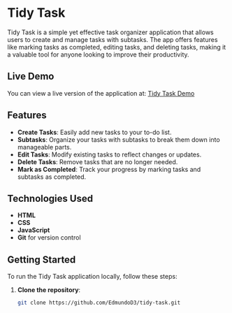 # Tidy Task

Tidy Task is a simple yet effective task organizer application that allows users to create and manage tasks with subtasks. The app offers features like marking tasks as completed, editing tasks, and deleting tasks, making it a valuable tool for anyone looking to improve their productivity.

## Live Demo

You can view a live version of the application at: [Tidy Task Demo](https://edmundod3.github.io/tidy-task/)

## Features

- **Create Tasks**: Easily add new tasks to your to-do list.
- **Subtasks**: Organize your tasks with subtasks to break them down into manageable parts.
- **Edit Tasks**: Modify existing tasks to reflect changes or updates.
- **Delete Tasks**: Remove tasks that are no longer needed.
- **Mark as Completed**: Track your progress by marking tasks and subtasks as completed.

## Technologies Used

- **HTML**
- **CSS**
- **JavaScript**
- **Git** for version control

## Getting Started

To run the Tidy Task application locally, follow these steps:

1. **Clone the repository**:
   ```bash
   git clone https://github.com/EdmundoD3/tidy-task.git
